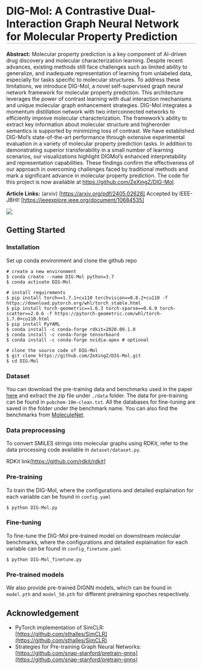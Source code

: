 <h1 style="border-bottom: 2px solid lightgray;">DIG-Mol: A Contrastive Dual-Interaction Graph Neural Network for Molecular Property Prediction</h1>

__Abstract:__ Molecular property prediction is a key component of AI-driven drug discovery and molecular characterization learning. Despite recent advances, existing methods still face challenges such as limited ability to generalize, and inadequate representation of learning from unlabeled data, especially for tasks specific to molecular structures. To address these limitations, we introduce DIG-Mol, a novel self-supervised graph neural network framework for molecular property prediction. This architecture leverages the power of contrast learning with dual interaction mechanisms and unique molecular graph enhancement strategies. DIG-Mol integrates a momentum distillation network with two interconnected networks to efficiently improve molecular characterization. The framework’s ability to extract key information about molecular structure and higherorder semantics is supported by minimizing loss of contrast. We have established DIG-Mol’s state-of-the-art performance through extensive experimental evaluation in a variety of molecular property prediction tasks. In addition to demonstrating superior transferability in a small number of learning scenarios, our visualizations highlight DIGMol’s enhanced interpretability and representation capabilities. These findings confirm the effectiveness of our approach in overcoming challenges faced by traditional methods and mark a significant advance in molecular property prediction. The code for this project is now available at https://github.com/ZeXingZ/DIG-Mol.

__Article Links:__ (arxiv) [https://arxiv.org/pdf/2405.02628] Accepted by IEEE-JBHI! [https://ieeexplore.ieee.org/document/10684535]

![](Fig.1.png)

## Getting Started

### Installation

Set up conda environment and clone the github repo

```
# create a new environment
$ conda create --name DIG-Mol python=3.7
$ conda activate DIG-Mol

# install requirements
$ pip install torch==1.7.1+cu110 torchvision==0.8.2+cu110 -f https://download.pytorch.org/whl/torch_stable.html
$ pip install torch-geometric==1.6.3 torch-sparse==0.6.9 torch-scatter==2.0.6 -f https://pytorch-geometric.com/whl/torch-1.7.0+cu110.html
$ pip install PyYAML
$ conda install -c conda-forge rdkit=2020.09.1.0
$ conda install -c conda-forge tensorboard
$ conda install -c conda-forge nvidia-apex # optional

# clone the source code of DIG-Mol
$ git clone https://github.com/ZeXingZ/DIG-Mol.git
$ cd DIG-Mol
```

### Dataset

You can download the pre-training data and benchmarks used in the paper [here](https://drive.google.com/file/d/1aDtN6Qqddwwn2x612kWz9g0xQcuAtzDE/view?usp=sharing) and extract the zip file under `./data` folder. The data for pre-training can be found in `pubchem-10m-clean.txt`. All the databases for fine-tuning are saved in the folder under the benchmark name. You can also find the benchmarks from [MoleculeNet](https://moleculenet.org/).

### Data preprocessing
To convert SMILES strings into molecular graphs using RDKit, refer to the data processing code available in `dataset/dataset.py`.

RDKit link[https://github.com/rdkit/rdkit]

### Pre-training

To train the DIG-Mol, where the configurations and detailed explaination for each variable can be found in `config.yaml`
```
$ python DIG-Mol.py
```

### Fine-tuning 

To fine-tune the DIG-Mol pre-trained model on downstream molecular benchmarks, where the configurations and detailed explaination for each variable can be found in `config_finetune.yaml`
```
$ python DIG-Mol_finetune.py
```

### Pre-trained models

We also provide pre-trained DIGNN models, which can be found in `model.pth` and `model_50.pth` for different pretraining epoches respectively. 

## Acknowledgement

- PyTorch implementation of SimCLR: [https://github.com/sthalles/SimCLR](https://github.com/sthalles/SimCLR)
- Strategies for Pre-training Graph Neural Networks: [https://github.com/snap-stanford/pretrain-gnns](https://github.com/snap-stanford/pretrain-gnns)
